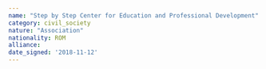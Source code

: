 ```yaml
---
name: "Step by Step Center for Education and Professional Development"
category: civil_society
nature: "Association"
nationality: ROM
alliance: 
date_signed: '2018-11-12'
---
```

    